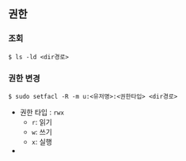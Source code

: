 ## 권한

### 조회

```
$ ls -ld <dir경로>
```

### 권한 변경

```
$ sudo setfacl -R -m u:<유저명>:<권한타입> <dir경로>
```

- 권한 타입 : `rwx`
  - `r`: 읽기
  - `w`: 쓰기
  - `x`: 실행
- ​